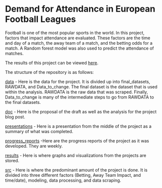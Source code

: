 # Demand for Attendance in European Football Leagues

Football is one of the most popular sports in the world. In this project, factors that impact attendance are evaluated. These factors are the time and day of a match, the away team of a match, and the betting odds for a match. A Random forest model was also used to predict the attendance of matches.

The results of this project can be viewed [here](https://matthewlwilcox.github.io/Capstone/doc/Blog_post.html).

The structure of the repository is as follows:

[data](https://github.com/MatthewlWilcox/Capstone/tree/main/data) - Here is the data for the project. It is divided up into final_datasets, RAWDATA, and Data_to_change. The final dataset is the dataset that is used within the analysis. RAWDATA is the raw data that was scraped. Finally, Data_to_change is many of the intermediate steps to go from RAWDATA to the final datasets.

[doc](https://github.com/MatthewlWilcox/Capstone/tree/main/doc) - Here is the proposal of the draft as well as the analysis for the project blog post.

[presentations](https://github.com/MatthewlWilcox/Capstone/tree/main/presentations) - Here is a presentation from the middle of the project as a summary of what was completed. 

[progress_reports](https://github.com/MatthewlWilcox/Capstone/tree/main/presentations) -Here are the progress reports of the project as it was developed. They are weekly.

[results](https://github.com/MatthewlWilcox/Capstone/tree/main/results) - Here is where graphs and visualizations from the projects are stored.

[src](https://github.com/MatthewlWilcox/Capstone/tree/main/src) - Here is where the predominant amount of the project is done. It is divided into three different factors (Betting, Away Team Impact, and time/date), modeling, data processing, and data scraping.
